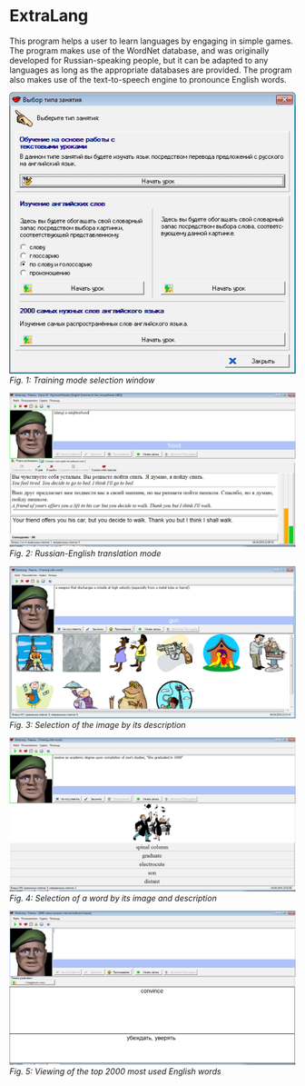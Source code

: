 # ExtraLang
This program helps a user to learn languages by engaging in simple games. The program makes use of the WordNet database, and was originally developed for Russian-speaking people, but it can be adapted to any languages as long as the appropriate databases are provided. The program also makes use of the text-to-speech engine to pronounce English words.

![Screenshot1](Screenshots/screenshot1.png)  
*Fig. 1: Training mode selection window*

![Screenshot2](Screenshots/screenshot2.png)  
*Fig. 2: Russian-English translation mode*

![Screenshot3](Screenshots/screenshot3.png)  
*Fig. 3: Selection of the image by its description*

![Screenshot4](Screenshots/screenshot4.png)  
*Fig. 4: Selection of a word by its image and description*

![Screenshot5](Screenshots/screenshot5.png)  
*Fig. 5: Viewing of the top 2000 most used English words*
